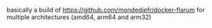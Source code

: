 basically a build of https://github.com/mondediefr/docker-flarum for multiple architectures (amd64, arm64 and arm32)
